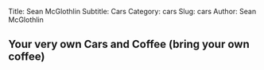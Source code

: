 Title: Sean McGlothlin
Subtitle: Cars
Category: cars
Slug: cars
Author: Sean McGlothlin

## Your very own Cars and Coffee (bring your own coffee)